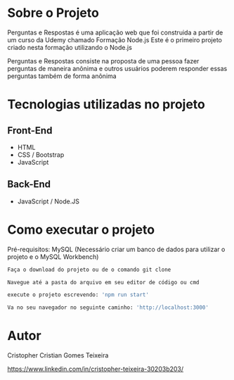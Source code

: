 # Sobre o Projeto

Perguntas e Respostas é uma aplicação web que foi construida a partir de um curso da Udemy chamado Formação Node.js
Este é o primeiro projeto criado nesta formação utilizando o Node.js

Perguntas e Respostas consiste na proposta de uma pessoa fazer perguntas de maneira anônima e outros usuários poderem responder essas perguntas também de forma anônima


# Tecnologias utilizadas no projeto
## Front-End
- HTML
- CSS / Bootstrap
- JavaScript

## Back-End
- JavaScript / Node.JS


# Como executar o projeto

Pré-requisitos: MySQL (Necessário criar um banco de dados para utilizar o projeto e o MySQL Workbench)

```bash
Faça o download do projeto ou de o comando git clone

Navegue até a pasta do arquivo em seu editor de código ou cmd

execute o projeto escrevendo: 'npm run start'

Va no seu navegador no seguinte caminho: 'http://localhost:3000'
```

# Autor 
Cristopher Cristian Gomes Teixeira

https://www.linkedin.com/in/cristopher-teixeira-30203b203/
